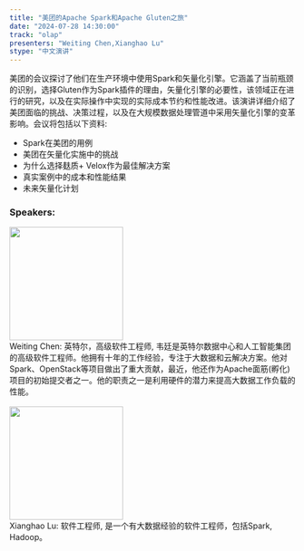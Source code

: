 ```yaml
---
title: "美团的Apache Spark和Apache Gluten之旅"
date: "2024-07-28 14:30:00" 
track: "olap"
presenters: "Weiting Chen,Xianghao Lu"
stype: "中文演讲"
---
```

美团的会议探讨了他们在生产环境中使用Spark和矢量化引擎。它涵盖了当前瓶颈的识别，选择Gluten作为Spark插件的理由，矢量化引擎的必要性，该领域正在进行的研究，以及在实际操作中实现的实际成本节约和性能改进。该演讲详细介绍了美团面临的挑战、决策过程，以及在大规模数据处理管道中采用矢量化引擎的变革影响。会议将包括以下资料:
- Spark在美团的用例
- 美团在矢量化实施中的挑战
- 为什么选择麸质+ Velox作为最佳解决方案
- 真实案例中的成本和性能结果
- 未来矢量化计划
 ### Speakers: 
 <img src="https://sessionize.com/image/e235-400o400o1-KjhshizwVAnsatfkEDJsxo.png" width="200" /><br>Weiting Chen: 英特尔，高级软件工程师, 韦廷是英特尔数据中心和人工智能集团的高级软件工程师。他拥有十年的工作经验，专注于大数据和云解决方案。他对Spark、OpenStack等项目做出了重大贡献，最近，他还作为Apache面筋(孵化)项目的初始提交者之一。他的职责之一是利用硬件的潜力来提高大数据工作负载的性能。
 <br><br><img src="https://sessionize.com/image/1c57-400o400o1-aFgAZbcPDCcjP2NBKYL4Ju.jpg" width="200" /><br>Xianghao Lu:  软件工程师, 是一个有大数据经验的软件工程师，包括Spark, Hadoop。
 <br><br>